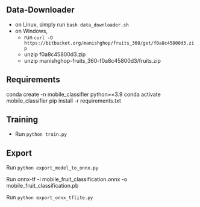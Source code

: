 ## Data-Downloader

- on Linux, simply run `bash data_downloader.sh`
- on Windows, 
    - run `curl -O https://bitbucket.org/manishghop/fruits_360/get/f0a8c45800d3.zip`
    - unzip f0a8c45800d3.zip 
    - unzip manishghop-fruits_360-f0a8c45800d3/fruits.zip


## Requirements

conda create -n mobile_classifier python==3.9
conda activate mobile_classifier
pip install -r requirements.txt

## Training

- Run `python train.py` 

## Export

Run `python export_model_to_onnx.py`

Run onnx-tf -i mobile_fruit_classification.onnx -o mobile_fruit_classification.pb

Run `python export_onnx_tflite.py`